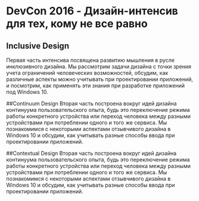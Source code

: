 # DevCon 2016 - Дизайн-интенсив для тех, кому не все равно

## Inclusive Design
Первая часть интенсива посвящена развитию мышления в русле инклюзивного дизайна. Мы рассмотрим задачи дизайна с точки зрения учета ограничений человеческих возможностей, обсудим, как различные аспекты можно учитывать при проектировании приложений, и посмотрим, как применять эти знания при разработке приложений под Windows 10.

##Continuum Design
Вторая часть построена вокруг идей дизайна континуума пользовательского опыта, будь это переключение режима работы конкретного устройства или переход человека между разными устройствами при потреблении одного и того же сервиса. Мы познакомимся с некоторыми аспектами отзывчивого дизайна в Windows 10 и обсудим, как учитывать разные способы ввода при проектировании приложений.

##Contextual Design
Вторая часть построена вокруг идей дизайна континуума пользовательского опыта, будь это переключение режима работы конкретного устройства или переход человека между разными устройствами при потреблении одного и того же сервиса. Мы познакомимся с некоторыми аспектами отзывчивого дизайна в Windows 10 и обсудим, как учитывать разные способы ввода при проектировании приложений.

